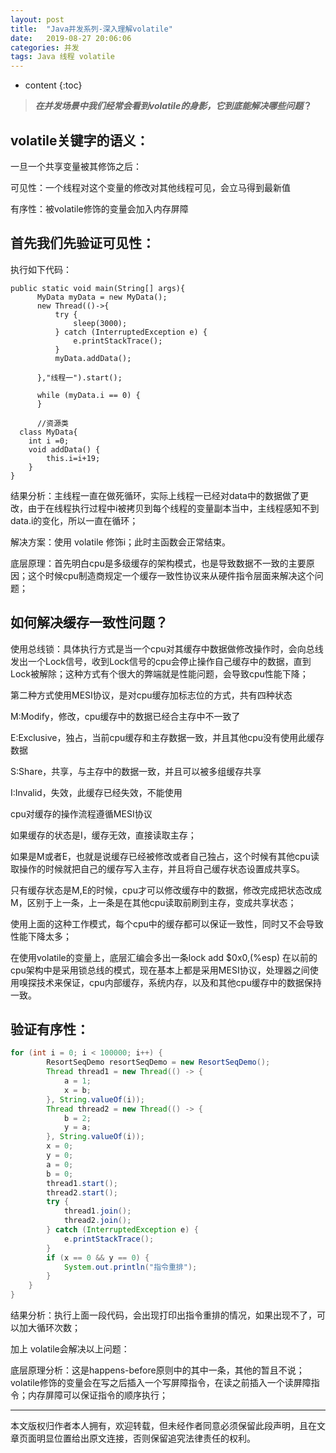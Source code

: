 ```yaml
---
layout: post
title:  "Java并发系列-深入理解volatile"
date:   2019-08-27 20:06:06
categories: 并发
tags: Java 线程 volatile
---
```


* content
{:toc}
> ***在并发场景中我们经常会看到volatile的身影，它到底能解决哪些问题*？**



## volatile关键字的语义：

一旦一个共享变量被其修饰之后：

可见性：一个线程对这个变量的修改对其他线程可见，会立马得到最新值

有序性：被volatile修饰的变量会加入内存屏障



## 首先我们先验证可见性：

执行如下代码：

```
public static void main(String[] args){
      MyData myData = new MyData();
      new Thread(()->{
          try {
              sleep(3000);
          } catch (InterruptedException e) {
              e.printStackTrace();
          }
          myData.addData();

      },"线程一").start();

      while (myData.i == 0) {
      }
      
      //资源类
  class MyData{
    int i =0;
    void addData() {
        this.i=i+19;
    }
}
```



结果分析：主线程一直在做死循环，实际上线程一已经对data中的数据做了更改，由于在线程执行过程中i被拷贝到每个线程的变量副本当中，主线程感知不到data.i的变化，所以一直在循环；

解决方案：使用 volatile 修饰i；此时主函数会正常结束。

底层原理：首先明白cpu是多级缓存的架构模式，也是导致数据不一致的主要原因；这个时候cpu制造商规定一个缓存一致性协议来从硬件指令层面来解决这个问题；

## 如何解决缓存一致性问题？

使用总线锁：具体执行方式是当一个cpu对其缓存中数据做修改操作时，会向总线发出一个Lock信号，收到Lock信号的cpu会停止操作自己缓存中的数据，直到Lock被解除；这种方式有个很大的弊端就是性能问题，会导致cpu性能下降；

第二种方式使用MESI协议，是对cpu缓存加标志位的方式，共有四种状态

M:Modify，修改，cpu缓存中的数据已经合主存中不一致了

E:Exclusive，独占，当前cpu缓存和主存数据一致，并且其他cpu没有使用此缓存数据

S:Share，共享，与主存中的数据一致，并且可以被多组缓存共享

I:Invalid，失效，此缓存已经失效，不能使用



cpu对缓存的操作流程遵循MESI协议

如果缓存的状态是I，缓存无效，直接读取主存；

如果是M或者E，也就是说缓存已经被修改或者自己独占，这个时候有其他cpu读取操作的时候就把自己的缓存写入主存，并且将自己缓存状态设置成共享S。

只有缓存状态是M,E的时候，cpu才可以修改缓存中的数据，修改完成把状态改成M，区别于上一条，上一条是在其他cpu读取前刷到主存，变成共享状态；

使用上面的这种工作模式，每个cpu中的缓存都可以保证一致性，同时又不会导致性能下降太多；

在使用volatile的变量上，底层汇编会多出一条lock add $0x0,(%esp) 在以前的cpu架构中是采用锁总线的模式，现在基本上都是采用MESI协议，处理器之间使用嗅探技术来保证，cpu内部缓存，系统内存，以及和其他cpu缓存中的数据保持一致。



## 验证有序性：

```java
for (int i = 0; i < 100000; i++) {
        ResortSeqDemo resortSeqDemo = new ResortSeqDemo();
        Thread thread1 = new Thread(() -> {
            a = 1;
            x = b;
        }, String.valueOf(i));
        Thread thread2 = new Thread(() -> {
            b = 2;
            y = a;
        }, String.valueOf(i));
        x = 0;
        y = 0;
        a = 0;
        b = 0;
        thread1.start();
        thread2.start();
        try {
            thread1.join();
            thread2.join();
        } catch (InterruptedException e) {
            e.printStackTrace();
        }
        if (x == 0 && y == 0) {
            System.out.println("指令重排");
        }
    }
}
```

结果分析：执行上面一段代码，会出现打印出指令重排的情况，如果出现不了，可以加大循环次数；

加上 volatile会解决以上问题：

底层原理分析：这是happens-before原则中的其中一条，其他的暂且不说；volatile修饰的变量会在写之后插入一个写屏障指令，在读之前插入一个读屏障指令；内存屏障可以保证指令的顺序执行；

---
  本文版权归作者本人拥有，欢迎转载，但未经作者同意必须保留此段声明，且在文章页面明显位置给出原文连接，否则保留追究法律责任的权利。










